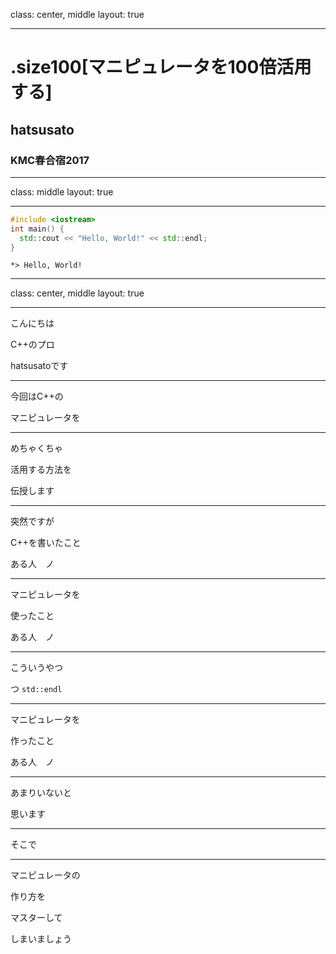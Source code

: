 class: center, middle
layout: true

---

# .size100[マニピュレータを100倍活用する]

## hatsusato

### KMC春合宿2017

---
class: middle
layout: true

---

```C++
#include <iostream>
int main() {
  std::cout << "Hello, World!" << std::endl;
}
```

```
*> Hello, World!
```

---
class: center, middle
layout: true

---

こんにちは

C++のプロ

hatsusatoです

---

今回はC++の

マニピュレータを

---

めちゃくちゃ

活用する方法を

伝授します

---

突然ですが

C++を書いたこと

ある人　ノ

---

マニピュレータを

使ったこと

ある人　ノ

---

こういうやつ

つ `std::endl`

---

マニピュレータを

作ったこと

ある人　ノ

---

あまりいないと

思います

---

そこで

---

マニピュレータの

作り方を

マスターして

しまいましょう
